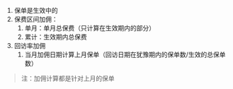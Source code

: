 1. 保单是生效中的
2. 保费区间加佣：
   1. 单月：单月总保费（只计算在生效期内的部分）
   2. 累计：生效期内总保费
3. 回访率加佣
   1. 当月加佣日期计算上月保单（回访日期在犹豫期内的保单数/生效的总保单数）

> 注：加佣计算都是针对上月的保单